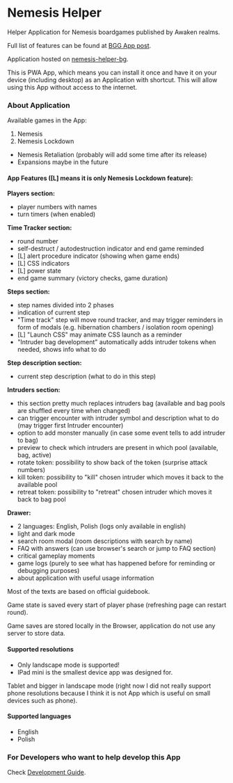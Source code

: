 # Nemesis Helper

Helper Application for Nemesis boardgames published by Awaken realms.

Full list of features can be found at [BGG App post](https://boardgamegeek.com/thread/3271434/helper-application-nemesis-games).

Application hosted on [nemesis-helper-bg](https://nemesis-helper-bg.web.app/).

This is PWA App, which means you can install it once and have it on your device (including desktop) as an Application with shortcut. This will allow using this App without access to the internet.

### About Application
Available games in the App:
1. Nemesis
2. Nemesis Lockdown

- Nemesis Retaliation (probably will add some time after its release)
- Expansions maybe in the future

#### App Features ([L] means it is only Nemesis Lockdown feature):

**Players section:**
- player numbers with names
- turn timers (when enabled)

**Time Tracker section:**
- round number
- self-destruct / autodestruction indicator and end game reminded
- [L] alert procedure indicator (showing when game ends)
- [L] CSS indicators
- [L] power state
- end game summary (victory checks, game duration)

**Steps section:**
- step names divided into 2 phases
- indication of current step
- "Time track" step will move round tracker, and may trigger reminders in form of modals (e.g. hibernation chambers / isolation room opening)
- [L] "Launch CSS" may animate CSS launch as a reminder
- "Intruder bag development" automatically adds intruder tokens when needed, shows info what to do

**Step description section:**
- current step description (what to do in this step)

**Intruders section:**
- this section pretty much replaces intruders bag (available and bag pools are shuffled every time when changed)
- can trigger encounter with intruder symbol and description what to do (may trigger first Intruder encounter)
- option to add monster manually (in case some event tells to add intruder to bag)
- preview to check which intruders are present in which pool (available, bag, active)
- rotate token: possibility to show back of the token (surprise attack numbers)
- kill token: possibility to "kill" chosen intruder which moves it back to the available pool
- retreat token: possibility to "retreat" chosen intruder which moves it back to bag pool

**Drawer:**
- 2 languages: English, Polish (logs only available in english)
- light and dark mode
- search room modal (room descriptions with search by name)
- FAQ with answers (can use browser's search or jump to FAQ section)
- critical gameplay moments
- game logs (purely to see what has happened before for reminding or debugging purposes)
- about application with useful usage information


Most of the texts are based on official guidebook.

Game state is saved every start of player phase (refreshing page can restart round).

Game saves are stored locally in the Browser, application do not use any server to store data.


#### Supported resolutions
- Only landscape mode is supported!
- IPad mini is the smallest device app was designed for.

Tablet and bigger in landscape mode (right now I did not really support phone resolutions because I think it is not App which is useful on small devices such as phone).

#### Supported languages
- English
- Polish


### For Developers who want to help develop this App
Check [Development Guide](DEVELOPMENT-GUIDE.md).

